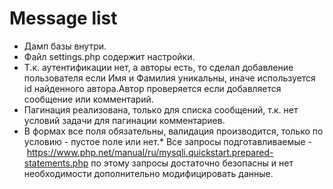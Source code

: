 # Message list

* Дамп базы внутри.
* Файл settings.php содержит настройки.
* Т.к. аутентификации нет, а авторы есть, то сделал добавление пользователя если Имя и Фамилия уникальны, иначе используется id найденного автора.Автор проверяется если добавляется сообщение или комментарий.
* Пагинация реализована, только для списка сообщений, т.к. нет условий задачи для пагинации комментариев.
* В формах все поля обязательны, валидация производится, только по условию - пустое поле или нет.* Все запросы подготавливаемые - https://www.php.net/manual/ru/mysqli.quickstart.prepared-statements.php по этому запросы достаточно безопасны и нет необходимости дополнительно модифицировать данные.
